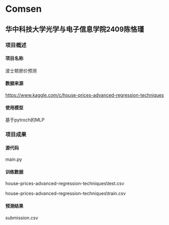# Comsen
## 华中科技大学光学与电子信息学院2409陈恪瑾
### 项目概述
#### 项目名称
波士顿房价预测
#### 数据来源
https://www.kaggle.com/c/house-prices-advanced-regression-techniques
#### 使用模型
基于pytroch的MLP
### 项目成果
#### 源代码
main.py
#### 训练数据
house-prices-advanced-regression-techniques\test.csv

house-prices-advanced-regression-techniques\train.csv
#### 预测结果
submission.csv
